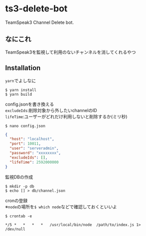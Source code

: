 # ts3-delete-bot

TeamSpeak3 Channel Delete bot.

## なにこれ

TeamSpeak3を監視して利用のないチャンネルを消してくれるやつ

## Installation
`yarn`でよしなに
```
$ yarn install
$ yarn build
```

config.jsonを書き換える  
`excludeIds`:削除対象から外したいchannelのID  
`lifeTime`:ユーザーがどれだけ利用しないと削除するか(ミリ秒)
```
$ nano config.json
```

```json
{
  "host": "localhost",
  "port": 10011,
  "user": "serveradmin",
  "password": "xxxxxxxx",
  "excludeIds": [],
  "lifeTime": 2592000000
}
```

監視DBの作成
```
$ mkdir -p db
$ echo [] > db/channel.json
```

cronの登録  
※`node`の場所を`$ which node`などで確認しておくといいよ
```
$ crontab -e
```

```
*/5 *   *   *   *   /usr/local/bin/node  /path/to/index.js 1> /dev/null
```
